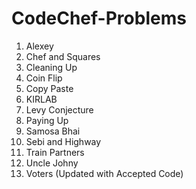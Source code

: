 # CodeChef-Problems
1. Alexey
2. Chef and Squares
3. Cleaning Up
4. Coin Flip
5. Copy Paste
6. KIRLAB
7. Levy Conjecture
8. Paying Up
9. Samosa Bhai
10. Sebi and Highway
11. Train Partners
12. Uncle Johny
11. Voters (Updated with Accepted Code)
